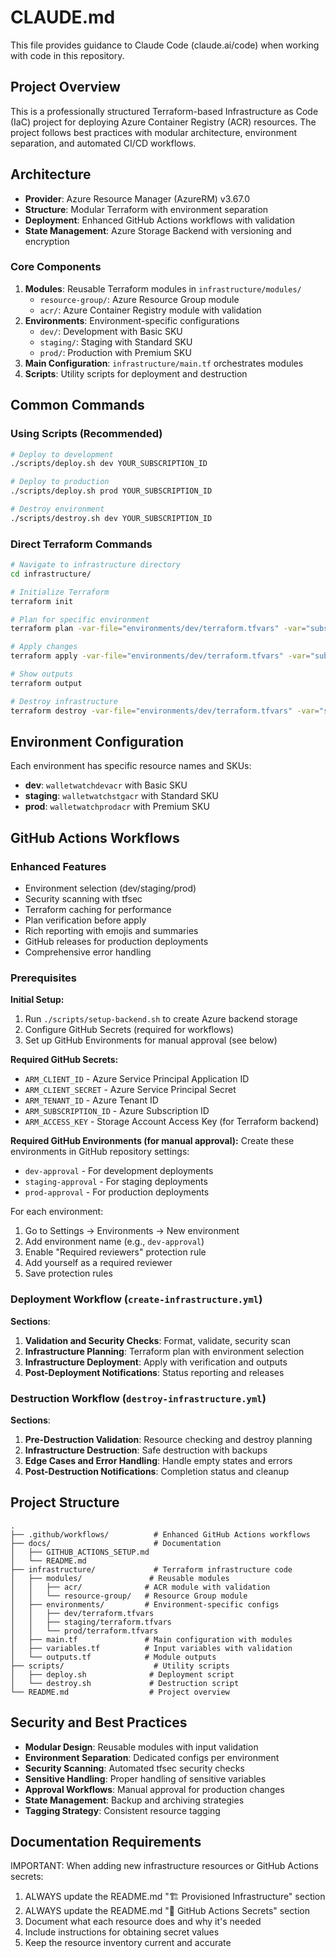 # CLAUDE.md

This file provides guidance to Claude Code (claude.ai/code) when working with code in this repository.

## Project Overview

This is a professionally structured Terraform-based Infrastructure as Code (IaC) project for deploying Azure Container Registry (ACR) resources. The project follows best practices with modular architecture, environment separation, and automated CI/CD workflows.

## Architecture

- **Provider**: Azure Resource Manager (AzureRM) v3.67.0
- **Structure**: Modular Terraform with environment separation
- **Deployment**: Enhanced GitHub Actions workflows with validation
- **State Management**: Azure Storage Backend with versioning and encryption

### Core Components

1. **Modules**: Reusable Terraform modules in `infrastructure/modules/`
   - `resource-group/`: Azure Resource Group module
   - `acr/`: Azure Container Registry module with validation
2. **Environments**: Environment-specific configurations
   - `dev/`: Development with Basic SKU
   - `staging/`: Staging with Standard SKU  
   - `prod/`: Production with Premium SKU
3. **Main Configuration**: `infrastructure/main.tf` orchestrates modules
4. **Scripts**: Utility scripts for deployment and destruction

## Common Commands

### Using Scripts (Recommended)
```bash
# Deploy to development
./scripts/deploy.sh dev YOUR_SUBSCRIPTION_ID

# Deploy to production
./scripts/deploy.sh prod YOUR_SUBSCRIPTION_ID

# Destroy environment
./scripts/destroy.sh dev YOUR_SUBSCRIPTION_ID
```

### Direct Terraform Commands
```bash
# Navigate to infrastructure directory
cd infrastructure/

# Initialize Terraform
terraform init

# Plan for specific environment
terraform plan -var-file="environments/dev/terraform.tfvars" -var="subscription_id=YOUR_SUBSCRIPTION_ID"

# Apply changes
terraform apply -var-file="environments/dev/terraform.tfvars" -var="subscription_id=YOUR_SUBSCRIPTION_ID"

# Show outputs
terraform output

# Destroy infrastructure
terraform destroy -var-file="environments/dev/terraform.tfvars" -var="subscription_id=YOUR_SUBSCRIPTION_ID"
```

## Environment Configuration

Each environment has specific resource names and SKUs:
- **dev**: `walletwatchdevacr` with Basic SKU
- **staging**: `walletwatchstgacr` with Standard SKU
- **prod**: `walletwatchprodacr` with Premium SKU

## GitHub Actions Workflows

### Enhanced Features
- Environment selection (dev/staging/prod)
- Security scanning with tfsec
- Terraform caching for performance
- Plan verification before apply
- Rich reporting with emojis and summaries
- GitHub releases for production deployments
- Comprehensive error handling

### Prerequisites

**Initial Setup:**
1. Run `./scripts/setup-backend.sh` to create Azure backend storage
2. Configure GitHub Secrets (required for workflows)
3. Set up GitHub Environments for manual approval (see below)

**Required GitHub Secrets:**
- `ARM_CLIENT_ID` - Azure Service Principal Application ID
- `ARM_CLIENT_SECRET` - Azure Service Principal Secret  
- `ARM_TENANT_ID` - Azure Tenant ID
- `ARM_SUBSCRIPTION_ID` - Azure Subscription ID
- `ARM_ACCESS_KEY` - Storage Account Access Key (for Terraform backend)

**Required GitHub Environments (for manual approval):**
Create these environments in GitHub repository settings:
- `dev-approval` - For development deployments
- `staging-approval` - For staging deployments  
- `prod-approval` - For production deployments

For each environment:
1. Go to Settings → Environments → New environment
2. Add environment name (e.g., `dev-approval`)
3. Enable "Required reviewers" protection rule
4. Add yourself as a required reviewer
5. Save protection rules

### Deployment Workflow (`create-infrastructure.yml`)
**Sections**:
1. **Validation and Security Checks**: Format, validate, security scan
2. **Infrastructure Planning**: Terraform plan with environment selection
3. **Infrastructure Deployment**: Apply with verification and outputs
4. **Post-Deployment Notifications**: Status reporting and releases

### Destruction Workflow (`destroy-infrastructure.yml`)
**Sections**:
1. **Pre-Destruction Validation**: Resource checking and destroy planning
2. **Infrastructure Destruction**: Safe destruction with backups
3. **Edge Cases and Error Handling**: Handle empty states and errors
4. **Post-Destruction Notifications**: Completion status and cleanup

## Project Structure

```
.
├── .github/workflows/          # Enhanced GitHub Actions workflows
├── docs/                       # Documentation
│   ├── GITHUB_ACTIONS_SETUP.md
│   └── README.md
├── infrastructure/             # Terraform infrastructure code
│   ├── modules/               # Reusable modules
│   │   ├── acr/              # ACR module with validation
│   │   └── resource-group/   # Resource Group module
│   ├── environments/         # Environment-specific configs
│   │   ├── dev/terraform.tfvars
│   │   ├── staging/terraform.tfvars
│   │   └── prod/terraform.tfvars
│   ├── main.tf               # Main configuration with modules
│   ├── variables.tf          # Input variables with validation
│   └── outputs.tf            # Module outputs
├── scripts/                    # Utility scripts
│   ├── deploy.sh              # Deployment script
│   └── destroy.sh             # Destruction script
└── README.md                  # Project overview
```

## Security and Best Practices

- **Modular Design**: Reusable modules with input validation
- **Environment Separation**: Dedicated configs per environment
- **Security Scanning**: Automated tfsec security checks
- **Sensitive Handling**: Proper handling of sensitive variables
- **Approval Workflows**: Manual approval for production changes
- **State Management**: Backup and archiving strategies
- **Tagging Strategy**: Consistent resource tagging

## Documentation Requirements
IMPORTANT: When adding new infrastructure resources or GitHub Actions secrets:
1. ALWAYS update the README.md "🏗️ Provisioned Infrastructure" section
2. ALWAYS update the README.md "🔐 GitHub Actions Secrets" section  
3. Document what each resource does and why it's needed
4. Include instructions for obtaining secret values
5. Keep the resource inventory current and accurate